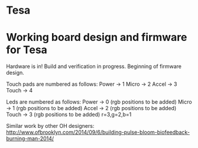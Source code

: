 Tesa
====

Working board design and firmware for Tesa
==========================================

Hardware is in! Build and verification in progress. Beginning of firmware design.


Touch pads are numbered as follows:
Power -> 1
Micro -> 2
Accel -> 3
Touch -> 4

Leds are numbered as follows:
Power -> 0 (rgb positions to be added)
Micro -> 1 (rgb positions to be added)
Accel -> 2 (rgb positions to be added)
Touch -> 3 (rgb positions to be added)
r=3,g=2,b=1

Similar work by other OH designers:
http://www.ofbrooklyn.com/2014/09/6/building-pulse-bloom-biofeedback-burning-man-2014/

